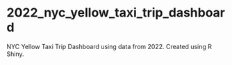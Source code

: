 # 2022_nyc_yellow_taxi_trip_dashboard
NYC Yellow Taxi Trip Dashboard using data from 2022. Created using R Shiny.
